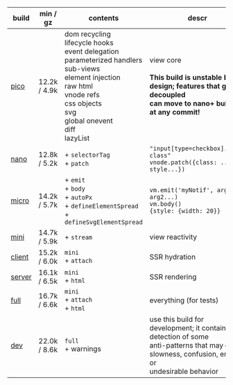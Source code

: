 | build       | min / gz     | contents                                                                                                                                                                                                   | descr                                                                                                                                                |
| ----------- | ------------ | ---------------------------------------------------------------------------------------------------------------------------------------------------------------------------------------------------------- | ---------------------------------------------------------------------------------------------------------------------------------------------------- |
| [pico][1]   | 12.2k / 4.9k | dom recycling<br>lifecycle hooks<br>event delegation<br>parameterized handlers<br>sub-views<br>element injection<br>raw html<br>vnode refs<br>css objects<br>svg<br>global onevent<br>diff<br>lazyList<br> | view core<br><br>**This build is unstable by design; features that get decoupled<br>can move to nano+ builds at any commit!**                        |
| [nano][2]   | 12.8k / 5.2k | + `selectorTag`<br> + `patch`<br>                                                                                                                                                                          | `"input[type=checkbox].some-class"`<br>`vnode.patch({class: ..., style...})`                                                                         |
| [micro][3]  | 14.2k / 5.7k | + `emit`<br> + `body`<br> + `autoPx`<br> + `defineElementSpread`<br> + `defineSvgElementSpread`<br>                                                                                                        | `vm.emit('myNotif', arg1, arg2...)`<br>`vm.body()`<br>`{style: {width: 20}}`                                                                         |
| [mini][4]   | 14.7k / 5.9k | + `stream`<br>                                                                                                                                                                                             | view reactivity                                                                                                                                      |
| [client][5] | 15.2k / 6.0k | `mini`<br> + `attach`<br>                                                                                                                                                                                  | SSR hydration                                                                                                                                        |
| [server][6] | 16.1k / 6.5k | `mini`<br> + `html`<br>                                                                                                                                                                                    | SSR rendering                                                                                                                                        |
| [full][7]   | 16.7k / 6.6k | `mini`<br> + `attach`<br> + `html`<br>                                                                                                                                                                     | everything (for tests)                                                                                                                               |
| [dev][8]    | 22.0k / 8.6k | `full`<br> + warnings<br>                                                                                                                                                                                  | use this build for development; it contains detection of some<br>anti-patterns that may cause slowness, confusion, errors or<br>undesirable behavior |

[1]: https://github.com/leeoniya/domvm/blob/3.x-dev/dist/pico/domvm.pico.min.js
[2]: https://github.com/leeoniya/domvm/blob/3.x-dev/dist/nano/domvm.nano.min.js
[3]: https://github.com/leeoniya/domvm/blob/3.x-dev/dist/micro/domvm.micro.min.js
[4]: https://github.com/leeoniya/domvm/blob/3.x-dev/dist/mini/domvm.mini.min.js
[5]: https://github.com/leeoniya/domvm/blob/3.x-dev/dist/client/domvm.client.min.js
[6]: https://github.com/leeoniya/domvm/blob/3.x-dev/dist/server/domvm.server.min.js
[7]: https://github.com/leeoniya/domvm/blob/3.x-dev/dist/full/domvm.full.min.js
[8]: https://github.com/leeoniya/domvm/blob/3.x-dev/dist/dev/domvm.dev.min.js